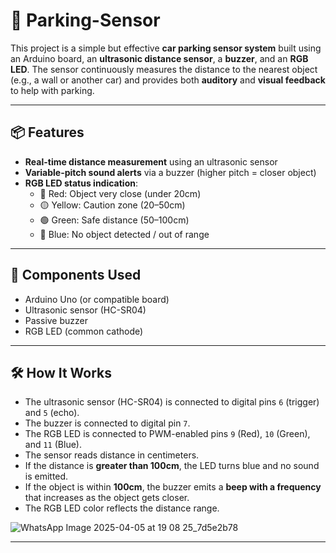 # 🚗 Parking-Sensor

This project is a simple but effective **car parking sensor system** built using an Arduino board, an **ultrasonic distance sensor**, a **buzzer**, and an **RGB LED**. The sensor continuously measures the distance to the nearest object (e.g., a wall or another car) and provides both **auditory** and **visual feedback** to help with parking.

---

## 📦 Features

- **Real-time distance measurement** using an ultrasonic sensor
- **Variable-pitch sound alerts** via a buzzer (higher pitch = closer object)
- **RGB LED status indication**:
  - 🔴 Red: Object very close (under 20cm)
  - 🟡 Yellow: Caution zone (20–50cm)
  - 🟢 Green: Safe distance (50–100cm)
  - 🔵 Blue: No object detected / out of range

---

## 🔧 Components Used

- Arduino Uno (or compatible board)
- Ultrasonic sensor (HC-SR04)
- Passive buzzer
- RGB LED (common cathode)

---

## 🛠️ How It Works

- The ultrasonic sensor (HC-SR04) is connected to digital pins `6` (trigger) and `5` (echo).
- The buzzer is connected to digital pin `7`.
- The RGB LED is connected to PWM-enabled pins `9` (Red), `10` (Green), and `11` (Blue).
- The sensor reads distance in centimeters.
- If the distance is **greater than 100cm**, the LED turns blue and no sound is emitted.
- If the object is within **100cm**, the buzzer emits a **beep with a frequency** that increases as the object gets closer.
- The RGB LED color reflects the distance range.

![WhatsApp Image 2025-04-05 at 19 08 25_7d5e2b78](https://github.com/user-attachments/assets/03910286-1329-4473-af7a-7ad62d559ec9)


---

